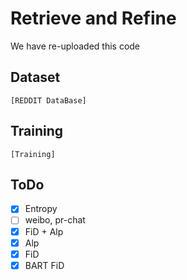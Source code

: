 # Retrieve and Refine
We have re-uploaded this code

## Dataset
```
[REDDIT DataBase]
```

## Training
```
[Training]
```
## ToDo
- [X] Entropy
- [ ] weibo, pr-chat
- [X] FiD + Alp
- [X] Alp
- [X] FiD
- [X] BART FiD
